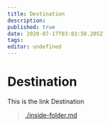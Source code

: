 ```yaml
---
title: Destination
description: 
published: true
date: 2020-07-17T03:03:50.205Z
tags: 
editor: undefined
---
```


# Destination
This is the link Destination

> [./inside-folder.md](./inside-folder)